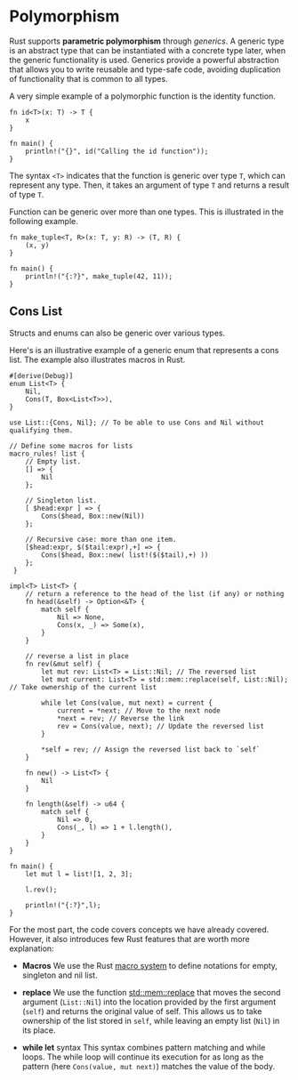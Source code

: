 # Polymorphism

Rust supports **parametric polymorphism** through _generics_. A generic type is
an abstract type that can be instantiated with a concrete type later, when the
generic functionality is used. Generics provide a powerful abstraction that
allows you to write reusable and type-safe code, avoiding duplication of
functionality that is common to all types.

A very simple example of a polymorphic function is the identity function.

```rust,editable
fn id<T>(x: T) -> T {
    x
}

fn main() {
    println!("{}", id("Calling the id function"));
}
```

The syntax `<T>` indicates that the function is generic over type `T`, which can
represent any type. Then, it takes an argument of type `T` and returns a result
of type `T`.

Function can be generic over more than one types. This is illustrated in the
following example.

```rust,editable
fn make_tuple<T, R>(x: T, y: R) -> (T, R) {
    (x, y)
}

fn main() {
    println!("{:?}", make_tuple(42, 11));
}
```

## Cons List

Structs and enums can also be generic over various types.

Here's is an illustrative example of a generic enum that represents a cons list.
The example also illustrates macros in Rust.

```rust, editable
#[derive(Debug)]
enum List<T> {
    Nil,
    Cons(T, Box<List<T>>),
}

use List::{Cons, Nil}; // To be able to use Cons and Nil without qualifying them.

// Define some macros for lists
macro_rules! list {
    // Empty list.
    [] => {
        Nil
    };

    // Singleton list.
    [ $head:expr ] => {
        Cons($head, Box::new(Nil))
    };

    // Recursive case: more than one item.
    [$head:expr, $($tail:expr),+] => {
        Cons($head, Box::new( list!($($tail),+) ))
    };
 }

impl<T> List<T> {
    // return a reference to the head of the list (if any) or nothing
    fn head(&self) -> Option<&T> {
        match self {
            Nil => None,
            Cons(x, _) => Some(x),
        }
    }

    // reverse a list in place
    fn rev(&mut self) {
        let mut rev: List<T> = List::Nil; // The reversed list
        let mut current: List<T> = std::mem::replace(self, List::Nil); // Take ownership of the current list

        while let Cons(value, mut next) = current {
            current = *next; // Move to the next node
            *next = rev; // Reverse the link
            rev = Cons(value, next); // Update the reversed list
        }

        *self = rev; // Assign the reversed list back to `self`
    }

    fn new() -> List<T> {
        Nil
    }

    fn length(&self) -> u64 {
        match self {
            Nil => 0,
            Cons(_, l) => 1 + l.length(),
        }
    }
}

fn main() {
    let mut l = list![1, 2, 3];

    l.rev();

    println!("{:?}",l);
}
```

For the most part, the code covers concepts we have already covered. However, it
also introduces few Rust features that are worth more explanation:

- **Macros**
  We use the Rust [macro
  system](https://doc.rust-lang.org/reference/macros.html) to define notations
  for empty, singleton and nil list.


- **replace**
  We use the function
  [std::mem::replace](https://doc.rust-lang.org/std/mem/fn.replace.html) that
  moves the second argument (`List::Nil`) into the location provided by the
  first argument (`self`) and returns the original value of self. This allows us
  to take ownership of the list stored in `self`, while leaving an empty list
  (`Nil`) in its place.

- **while let** syntax
  This syntax combines pattern matching and while loops. The while loop will
  continue its execution for as long as the pattern (here `Cons(value, mut
  next)`) matches the value of the body.
